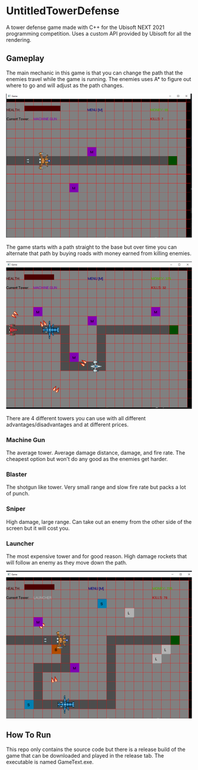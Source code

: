 # UntitledTowerDefense
A tower defense game made with C++ for the Ubisoft NEXT 2021 programming competition. Uses a custom API provided by Ubisoft for all the rendering.

## Gameplay 

The main mechanic in this game is that you can change the path that the enemies travel while the game is running. The enemies uses A* to figure out where to go and will adjust as the path changes.

![Image1](Screenshots/Start.PNG)

The game starts with a path straight to the base but over time you can alternate that path by buying roads with money earned from killing enemies.

![Image2](Screenshots/ModifiedPath.PNG)

There are 4 different towers you can use with all different advantages/disadvantages and at different prices.

### Machine Gun

The average tower. Average damage distance, damage, and fire rate. The cheapest option but won't do any good as the enemies get harder.

### Blaster

The shotgun like tower. Very small range and slow fire rate but packs a lot of punch.

### Sniper

High damage, large range. Can take out an enemy from the other side of the screen but it will cost you.

### Launcher

The most expensive tower and for good reason. High damage rockets that will follow an enemy as they move down the path.

![Image3](Screenshots/LongPath.PNG)

## How To Run

This repo only contains the source code but there is a release build of the game that can be downloaded and played in the release tab. The executable is named GameText.exe.
